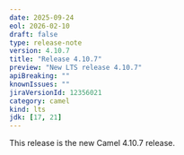 ```yaml
---
date: 2025-09-24
eol: 2026-02-10
draft: false
type: release-note
version: 4.10.7
title: "Release 4.10.7"
preview: "New LTS release 4.10.7"
apiBreaking: ""
knownIssues: ""
jiraVersionId: 12356021
category: camel
kind: lts
jdk: [17, 21]
---
```


This release is the new Camel 4.10.7 release.
